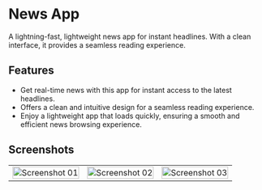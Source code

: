 # News App
A lightning-fast, lightweight news app for instant headlines. With a clean interface, it provides a seamless reading experience.


## Features

- Get real-time news with this app for instant access to the latest headlines.
- Offers a clean and intuitive design for a seamless reading experience.
- Enjoy a lightweight app that loads quickly, ensuring a smooth and efficient news browsing experience.


## Screenshots

<table>
    <tr>
        <td><img src="https://github.com/amishsxt/ChatX/assets/93335461/d01877b3-eabb-4866-aaba-67e639fa1d8d" alt="Screenshot 01" width="100%"></td>
        <td><img src="https://github.com/amishsxt/ChatX/assets/93335461/9ba5de9a-d7b8-40e8-90e4-044bc9f1e541" alt="Screenshot 02" width="100%"></td>
        <td><img src="https://github.com/amishsxt/ChatX/assets/93335461/d4638ff9-e906-4106-9330-5f9f839b3ff1" alt="Screenshot 03" width="100%"></td>
    </tr>
</table>


